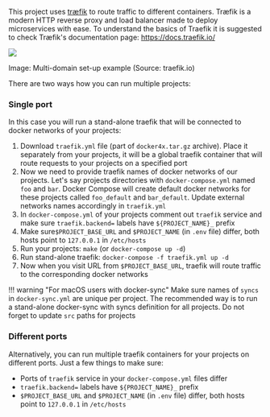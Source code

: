 This project uses [træfik](https://docs.traefik.io) to route traffic to different containers. Træfik is a modern HTTP reverse proxy and load balancer made to deploy microservices with ease. To understand the basics of Traefik it is suggested to check Træfik's documentation page: https://docs.traefik.io/

<img src="https://docs.traefik.io/img/internal.png" />

Image: Multi-domain set-up example
(Source: traefik.io)

There are two ways how you can run multiple projects:

### Single port

In this case you will run a stand-alone traefik that will be connected to docker networks of your projects:

1. Download `traefik.yml` file (part of `docker4x.tar.gz` archive). Place it separately from your projects, it will be a global traefik container that will route requests to your projects on a specified port 
2. Now we need to provide traefik names of docker networks of our projects. Let's say projects directories with `docker-compose.yml` named `foo` and `bar`. Docker Compose will create default docker networks for these projects called `foo_default` and `bar_default`. Update external networks names accordingly in `traefik.yml`
3. In `docker-compose.yml` of your projects comment out `traefik` service and make sure `traefik.backend=` labels have `${PROJECT_NAME}_` prefix
4. Make sure`$PROJECT_BASE_URL` and `$PROJECT_NAME` (in `.env` file) differ, both hosts point to `127.0.0.1` in `/etc/hosts`    
5. Run your projects: `make` (or `docker-compose up -d`) 
6. Run stand-alone traefik: `docker-compose -f traefik.yml up -d` 
7. Now when you visit URL from `$PROJECT_BASE_URL`, traefik will route traffic to the corresponding docker networks 

!!! warning "For macOS users with docker-sync"
    Make sure names of `syncs` in `docker-sync.yml` are unique per project. The recommended way is to run a stand-alone docker-sync with syncs definition for all projects. Do not forget to update `src` paths for projects 

### Different ports 

Alternatively, you can run multiple traefik containers for your projects on different ports. Just a few things to make sure:

* Ports of `traefik` service in your `docker-compose.yml` files differ 
* `traefik.backend=` labels have `${PROJECT_NAME}_` prefix
* `$PROJECT_BASE_URL` and `$PROJECT_NAME` (in `.env` file) differ, both hosts point to `127.0.0.1` in `/etc/hosts`
